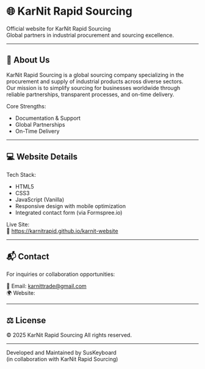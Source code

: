 # 🌐 KarNit Rapid Sourcing

Official website for KarNit Rapid Sourcing  
Global partners in industrial procurement and sourcing excellence.

---

## 🏢 About Us

KarNit Rapid Sourcing is a global sourcing company specializing in the procurement and supply of industrial products across diverse sectors.  
Our mission is to simplify sourcing for businesses worldwide through reliable partnerships, transparent processes, and on-time delivery.

Core Strengths:

- Documentation & Support
- Global Partnerships
- On-Time Delivery

---

## 💻 Website Details

Tech Stack:

- HTML5
- CSS3
- JavaScript (Vanilla)
- Responsive design with mobile optimization
- Integrated contact form (via Formspree.io)

Live Site:  
🔗 https://karnitrapid.github.io/karnit-website

---

## 📬 Contact

For inquiries or collaboration opportunities:

📧 Email: karnittrade@gmail.com  
🌍 Website: 

---

## ⚖️ License

© 2025 KarNit Rapid Sourcing 
All rights reserved.

---

Developed and Maintained by SusKeyboard  
(in collaboration with KarNit Rapid Sourcing)
